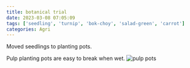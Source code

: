 ```yaml
---
title: botanical trial
date: 2023-03-08 07:05:09
tags: ['seedling', 'turnip', 'bok-choy', 'salad-green', 'carrot']
categories: Agri
---
```

Moved seedlings to planting pots.
<!-- more -->
Pulp planting pots are easy to break when wet.
![pulp pots](pulp-pot.JPG)